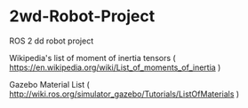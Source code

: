# 2wd-Robot-Project
ROS 2 dd robot project 

Wikipedia's list of moment of inertia tensors ( https://en.wikipedia.org/wiki/List_of_moments_of_inertia )

Gazebo Material List ( http://wiki.ros.org/simulator_gazebo/Tutorials/ListOfMaterials )